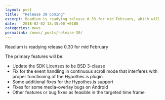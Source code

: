 ```yaml
---
layout: post
title:  "Release 30 Coming"
excerpt: Readium is readying release 0.30 for mid February, which will include replacing the GNU Affero licensing with BSD 3-clause.
date:   2018-02-02 13:45:00 +0100
categories: news
permalink: /news/_posts/release-30/
---
```


Readium is readying release 0.30 for mid February  

The primary features will be:

- Update the SDK Licenses to be BSD 3-clause
- Fix for the event handling in continuous scroll mode that interferes with proper functioning of the Hypothes.is plugin
- Some additional fixes for the Hypothes.is support
- Fixes for some media-overlay bugs on Android
- Other features or bug fixes as feasible in the targeted time frame